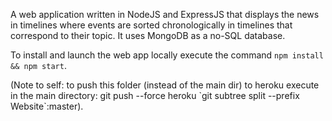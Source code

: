 A web application written in NodeJS and ExpressJS that displays the news in timelines where events are sorted chronologically in timelines that correspond to their topic. It uses MongoDB as a no-SQL database.

To install and launch the web app locally execute the command `npm install && npm start`.

(Note to self: to push this folder (instead of the main dir) to heroku execute in the main directory: git push --force heroku \`git subtree split --prefix Website\`:master).